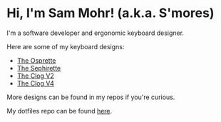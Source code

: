 Hi, I'm Sam Mohr! (a.k.a. S'mores)
==================================

I'm a software developer and ergonomic keyboard designer.

Here are some of my keyboard designs:

- [The Osprette](https://github.com/smores56/osprette)
- [The Sephirette](https://github.com/smores56/sephirette)
- [The Clog V2](https://github.com/smores56/clog-v2)
- [The Clog V4](https://github.com/smores56/clog-v4)

More designs can be found in my repos if you're curious.

My dotfiles repo can be found [here](https://github.com/smores56/dotfiles).
